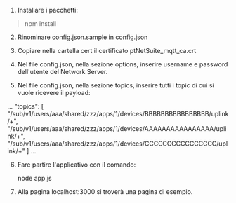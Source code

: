 1. Installare i pacchetti:
> npm install

2. Rinominare config.json.sample in config.json

3. Copiare nella cartella cert il certificato ptNetSuite_mqtt_ca.crt

4. Nel file config.json, nella sezione options, inserire username e password dell'utente del Network Server.

5. Nel file config.json, nella sezione topics, inserire tutti i topic di cui si vuole ricevere il payload:

  ...
  "topics": [
    "/sub/v1/users/aaa/shared/zzz/apps/1/devices/BBBBBBBBBBBBBBBB/uplink/+",
    "/sub/v1/users/aaa/shared/zzz/apps/1/devices/AAAAAAAAAAAAAAAA/uplink/+",
    "/sub/v1/users/aaa/shared/zzz/apps/1/devices/CCCCCCCCCCCCCCCC/uplink/+"
  ]
  ...
  
  6. Fare partire l'applicativo con il comando:
  
     node app.js
     
  7. Alla pagina localhost:3000 si troverà una pagina di esempio.
